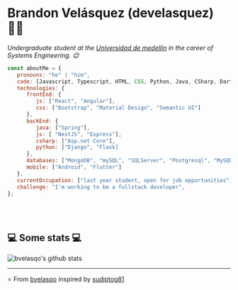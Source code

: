 # Brandon Velásquez (develasquez) 👨‍💻


<p><em>Undergraduate student at the <a href="https://udemedellin.edu.co">Universidad de medellin</a> in the career of Systems Engineering. 😊</br>
</em></p>


```javascript
const aboutMe = {
   pronouns: "he" | "him",
   code: [Javascript, Typescript, HTML, CSS, Python, Java, CSharp, Dart],
   technologies: {
      frontEnd: {
         js: ["React", "Angular"],
         css: ["Bootstrap", "Material Design", "Semantic UI"]
      },
      backEnd: {
         java: ["Spring"],
         js: [ "NestJS", "Express"],
         csharp: ["Asp.net Core"],
         python: ["Django", "Flask]
      },
      databases: ["MongoDB", "mySQL", "SQLServer", "Postgresql", "MySQL", "Sqlite"],
      mobile: ["Android", "Flutter"]
   },
   currentOccupation: ["last year student, open for job opportunities"],
   challenge: "I'm working to be a fullstack developer",
};
```
</br></br>
<h2>💻 Some stats 💻</h2>

![bvelasqo's github stats](https://github-readme-stats.vercel.app/api?username=bvelasqo&show_icons=true&title_color=fff&icon_color=79ff97&text_color=9f9f9f&bg_color=151515)

---

⭐️ From [bvelasqo](https://github.com/bvelasqo) inspired by [sudiptog81](https://github.com/sudiptog81) 

